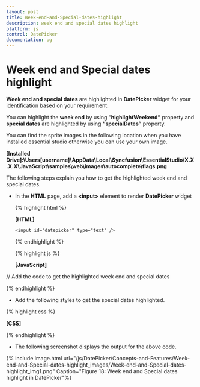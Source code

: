 ```yaml
---
layout: post
title: Week-end-and-Special-dates-highlight
description: week end and special dates highlight
platform: js
control: DatePicker
documentation: ug
---
```


# Week end and Special dates highlight

**Week end and special dates** are highlighted in **DatePicker** widget for your identification based on your requirement.

You can highlight the **week end** by using “**highlightWeekend”** property and **special dates** are highlighted by using **“specialDates”** property.

You can find the sprite images in the following location when you have installed essential studio otherwise you can use your own image.

**[Installed Drive]:\Users\[username]\AppData\Local\Syncfusion\EssentialStudio\X.X.X.X\JavaScript\samples\web\images\autocomplete\flags.png**

The following steps explain you how to get the highlighted week end and special dates.

* In the **HTML** page, add a **&lt;input&gt;** element to render **DatePicker** widget


  {% highlight html %}
  
  **[HTML]**
  
      <input id="datepicker" type="text" />
      
  {% endhighlight %}
  
  {% highlight js %}

  **[JavaScript]**

// Add the code to get the highlighted week end and special dates

<script type="text/javascript">
        $(function () {
           //inserting a image for special dates to highlight a some special dates
            var today = new Date(),
                           spldays = [
                                  { date: new Date(today.getFullYear(), today.getMonth(), 1), icon: "flag-am" },
                                  
                           ]
            // declaration 
            $("#datepicker").ejDatePicker({
                specialDates: spldays,
                highlightWeekend: true
            });
        });
    </script>


  {% endhighlight %}



* Add the following styles to get the special dates highlighted.



{% highlight css %}

**[CSS]**
<style type="text/css" class="cssStyles">
    .flag .e-image {
        background: url(/images/flags.png) no-repeat left center;
        width: 25px;
        height: 15px;
    }

    .e-datepicker.e-calendar {
        width: 350px;
    }
</style>



{% endhighlight %}



* The following screenshot displays the output for the above code.



{% include image.html url="/js/DatePicker/Concepts-and-Features/Week-end-and-Special-dates-highlight_images/Week-end-and-Special-dates-highlight_img1.png" Caption="Figure 18: Week end and Special dates highlight in DatePicker"%}

